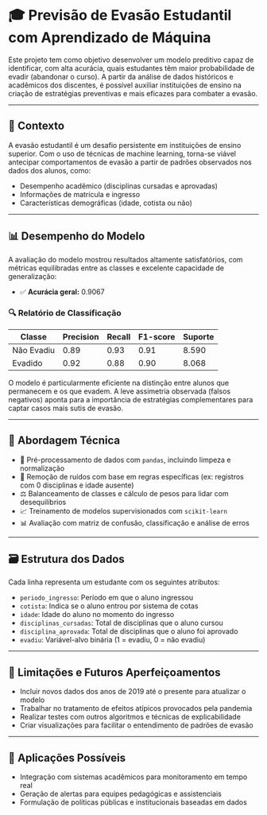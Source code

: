# 🎓 Previsão de Evasão Estudantil com Aprendizado de Máquina

Este projeto tem como objetivo desenvolver um modelo preditivo capaz de identificar, com alta acurácia, quais estudantes têm maior probabilidade de evadir (abandonar o curso). A partir da análise de dados históricos e acadêmicos dos discentes, é possível auxiliar instituições de ensino na criação de estratégias preventivas e mais eficazes para combater a evasão.

---

## 📌 Contexto

A evasão estudantil é um desafio persistente em instituições de ensino superior. Com o uso de técnicas de machine learning, torna-se viável antecipar comportamentos de evasão a partir de padrões observados nos dados dos alunos, como:

- Desempenho acadêmico (disciplinas cursadas e aprovadas)
- Informações de matrícula e ingresso
- Características demográficas (idade, cotista ou não)

---

## 📊 Desempenho do Modelo

A avaliação do modelo mostrou resultados altamente satisfatórios, com métricas equilibradas entre as classes e excelente capacidade de generalização:

- ✅ **Acurácia geral:** 0.9067

### 🔍 Relatório de Classificação

| Classe       | Precision | Recall | F1-score | Suporte |
|--------------|-----------|--------|----------|---------|
| Não Evadiu   | 0.89      | 0.93   | 0.91     | 8.590   |
| Evadido      | 0.92      | 0.88   | 0.90     | 8.068   |

O modelo é particularmente eficiente na distinção entre alunos que permanecem e os que evadem. A leve assimetria observada (falsos negativos) aponta para a importância de estratégias complementares para captar casos mais sutis de evasão.

---

## 🧠 Abordagem Técnica

- 📌 Pré-processamento de dados com `pandas`, incluindo limpeza e normalização
- 🧹 Remoção de ruídos com base em regras específicas (ex: registros com 0 disciplinas e idade ausente)
- ⚖️ Balanceamento de classes e cálculo de pesos para lidar com desequilíbrios
- 📈 Treinamento de modelos supervisionados com `scikit-learn`
- 📊 Avaliação com matriz de confusão, classificação e análise de erros

---

## 🗃️ Estrutura dos Dados

Cada linha representa um estudante com os seguintes atributos:

- `periodo_ingresso`: Período em que o aluno ingressou
- `cotista`: Indica se o aluno entrou por sistema de cotas
- `idade`: Idade do aluno no momento do ingresso
- `disciplinas_cursadas`: Total de disciplinas que o aluno cursou
- `disciplina_aprovada`: Total de disciplinas que o aluno foi aprovado
- `evadiu`: Variável-alvo binária (1 = evadiu, 0 = não evadiu)

---

## 🚧 Limitações e Futuros Aperfeiçoamentos

- Incluir novos dados dos anos de 2019 até o presente para atualizar o modelo
- Trabalhar no tratamento de efeitos atípicos provocados pela pandemia
- Realizar testes com outros algoritmos e técnicas de explicabilidade
- Criar visualizações para facilitar o entendimento de padrões de evasão

---

## 🎯 Aplicações Possíveis

- Integração com sistemas acadêmicos para monitoramento em tempo real
- Geração de alertas para equipes pedagógicas e assistenciais
- Formulação de políticas públicas e institucionais baseadas em dados
